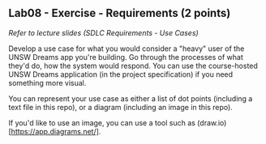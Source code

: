 ## Lab08 - Exercise - Requirements (2 points)

*Refer to lecture slides (SDLC Requirements - Use Cases)*

Develop a use case for what you would consider a "heavy" user of the UNSW Dreams app you're building. Go through the processes of what they'd do, how the system would respond. You can use the course-hosted UNSW Dreams application (in the project specification) if you need something more visual.

You can represent your use case as either a list of dot points (including a text file in this repo), or a diagram (including an image in this repo).

If you'd like to use an image, you can use a tool such as (draw.io)[https://app.diagrams.net/].
